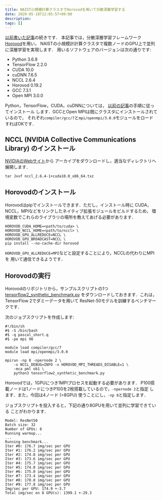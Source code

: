 ```yaml
---
title: NAIST小規模計算クラスタでHorovodを用いて分散深層学習する
date: 2020-05-18T12:05:57+09:00
description:
tags: []
---
```


[以前書いた記事](/post/naist-cluster-tensorflow/)の続きです．
本記事では，分散深層学習フレームワーク
[Horovod](https://horovod.readthedocs.io/en/latest/summary_include.html)を用い，
NAISTの小規模計計算クラスタで複数ノードのGPU上で並列に深層学習を実現します．
用いるソフトウェアのバージョンは次の通りです:

- Python 3.6.9
- TensorFlow 2.2.0
- CUDA 10.0
- cuDNN 7.6.5
- NCCL 2.6.4
- Horovod 0.19.2
- GCC 7.3.1
- Open MPI 3.0.0

Python，TensorFlow，CUDA，cuDNNについては，
[以前の記事](/post/naist-cluster-tensorflow/)の手順に従ってインストール
します．GCCとOpen MPIは既にクラスタにインストールされているので，
それぞれ`compiler/gcc/7`と`mpi/openmpi/3.0.0`モジュールをロードすればOKです．

## NCCL (NVIDIA Collective Communications Library) のインストール

[NVIDIAのWebサイト](https://developer.nvidia.com/nccl/nccl-download)から
アーカイブをダウンロードし，適当なディレクトリへ展開します．

```
tar Jxvf nccl_2.6.4-1+cuda10.0_x86_64.txz
```

## Horovodのインストール

Horovodはpipでインストールできます．ただし，インストール時に
CUDA，NCCL，MPIなどをリンクしたネイティブ拡張モジュールをビルドするため，
環境変数でこれらのライブラリの場所を教えてあげる必要があります．

```
HOROVOD_CUDA_HOME=<path/to/cuda> \
HOROVOD_NCCL_HOME=<path/to/nccl> \
HOROVOD_GPU_ALLREDUCE=NCCL \
HOROVOD_GPU_BROADCAST=NCCL \
pip install --no-cache-dir horovod
```

`HOROVOD_GPU_ALLREDUCE=MPI`などと設定することにより，NCCLの代わりにMPIを
用いて通信できるようです．

## Horovodの実行

Horovodのリポジトリから，サンプルスクリプトの1つ
[tensorflow2_synthetic_benchmark.py](https://github.com/horovod/horovod/blob/f8fb21e0ceebbdc6ccc069c43239731223d2961d/examples/tensorflow2_synthetic_benchmark.py)
をダウンロードしておきます．これは，TensorFlow 2でダミーデータを用いて
ResNet-50モデルを訓練するベンチマークです．

次のジョブスクリプトを作成します:

```
#!/bin/sh
#$ -S /bin/bash
#$ -q pascal_short.q
#$ -pe mpi 96

module load compiler/gcc/7
module load mpi/openmpi/3.0.0

mpirun -np 8 -npernode 2 \
    -x NCCL_DEBUG=INFO -x HOROVOD_MPI_THREADS_DISABLE=1 \
    -mca pml ob1 \
    python3 tensorflow2_synthetic_benchmark.py
```

Horovodでは，1GPUにつき1MPIプロセスを起動する必要があります．
P100搭載ノードは1ノードにつきP100を2枚搭載しているので，`-npernode 2`と指定
します．また，今回は4ノード (=8GPU) 使うことにし，`-np 8`と指定します．

ジョブスクリプトを投入すると，下記の通り8GPUを用いて並列に学習できている
ことがわかります．

```
Model: ResNet50
Batch size: 32
Number of GPUs: 8
Running warmup...
...
Running benchmark...
Iter #0: 176.7 img/sec per GPU
Iter #1: 176.2 img/sec per GPU
Iter #2: 174.8 img/sec per GPU
Iter #3: 173.6 img/sec per GPU
Iter #4: 175.7 img/sec per GPU
Iter #5: 174.8 img/sec per GPU
Iter #6: 175.0 img/sec per GPU
Iter #7: 173.4 img/sec per GPU
Iter #8: 170.8 img/sec per GPU
Iter #9: 177.8 img/sec per GPU
Img/sec per GPU: 174.9 +-3.7
Total img/sec on 8 GPU(s): 1399.1 +-29.3
```
